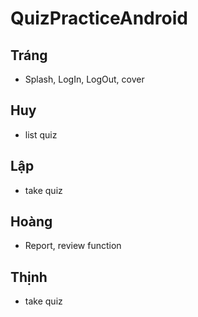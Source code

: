# QuizPracticeAndroid
## Tráng
- Splash, LogIn, LogOut, cover
## Huy
- list quiz
## Lập
- take quiz
## Hoàng
- Report, review function
## Thịnh
- take quiz
